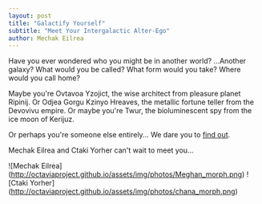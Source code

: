 ```yaml
---
layout: post
title: "Galactify Yourself"
subtitle: "Meet Your Intergalactic Alter-Ego"
author: Mechak Eilrea
---
```

Have you ever wondered who you might be in another world? ...Another galaxy? What would you be called? 
What form would you take? Where would you call home? 

Maybe you're Ovtavoa Yzojict, the wise architect from pleasure planet Ripinij. Or Odjea Gorgu Kzinyo Hreaves, the metallic fortune teller from the Devovivu empire. Or maybe you're Twur, the bioluminescent spy from the ice moon of Kerijuz.

Or perhaps you're someone else entirely...  We dare you to [find out](http://octaviaproject.org/galactify/).

Mechak Eilrea and Ctaki Yorher can't wait to meet you...

![Mechak Eilrea] (http://octaviaproject.github.io/assets/img/photos/Meghan_morph.png)
![Ctaki Yorher] (http://octaviaproject.github.io/assets/img/photos/chana_morph.png)

